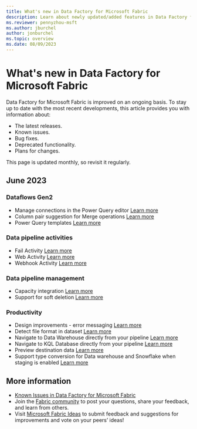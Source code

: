 ```yaml
---
title: What's new in Data Factory for Microsoft Fabric
description: Learn about newly updated/added features in Data Factory for Microsoft Fabric
ms.reviewer: pennyzhou-msft
ms.author: jburchel
author: jonburchel
ms.topic: overview 
ms.date: 08/09/2023
---
```


# What's new in Data Factory for Microsoft Fabric

Data Factory for Microsoft Fabric is improved on an ongoing basis. To stay up to date with the most recent developments, this article provides you with information about:

- The latest releases.
- Known issues.
- Bug fixes.
- Deprecated functionality.
- Plans for changes.

This page is updated monthly, so revisit it regularly.  

## June 2023

### Dataflows Gen2

- Manage connections in the Power Query editor [Learn more](/power-query/manage-connections)
- Column pair suggestion for Merge operations [Learn more](/power-query/merge-queries-overview#use-the-column-pair-suggestion)
- Power Query templates [Learn more](/power-query/power-query-template)

### Data pipeline activities

- Fail Activity [Learn more](/azure/data-factory/control-flow-fail-activity)
- Web Activity [Learn more](/azure/data-factory/control-flow-web-activity)
- Webhook Activity [Learn more](/azure/data-factory/control-flow-webhook-activity)

### Data pipeline management

- Capacity integration [Learn more](/admin/feature-usage-adoption)
- Support for soft deletion [Learn more](/admin/portal-workspaces#workspace-options)

### Productivity

- Design improvements - error messaging [Learn more](https://blog.fabric.microsoft.com/en-SG/blog/data-factory-june-2023-monthly-update/#error-messaging)
- Detect file format in dataset [Learn more](https://blog.fabric.microsoft.com/en-SG/blog/data-factory-june-2023-monthly-update/#detect-format)
- Navigate to Data Warehouse directly from your pipeline [Learn more](https://blog.fabric.microsoft.com/en-SG/blog/data-factory-june-2023-monthly-update/#dw-navigation)
- Navigate to KQL Database directly from your pipeline [Learn more](https://blog.fabric.microsoft.com/en-SG/blog/data-factory-june-2023-monthly-update/#kustodb-navigation)
- Preview destination data [Learn more](https://blog.fabric.microsoft.com/en-SG/blog/data-factory-june-2023-monthly-update/#preview-destination)
- Support type conversion for Data warehouse and Snowflake when staging is enabled [Learn more](https://blog.fabric.microsoft.com/en-SG/blog/data-factory-june-2023-monthly-update/#type-conversion)

## More information

- [Known Issues in Data Factory for Microsoft Fabric](data-factory-known-issues.md)
- Join the [Fabric community](https://community.fabric.microsoft.com/) to post your questions, share your feedback, and learn from others.
- Visit [Microsoft Fabric Ideas](https://ideas.fabric.microsoft.com/) to submit feedback and suggestions for improvements and vote on your peers’ ideas!